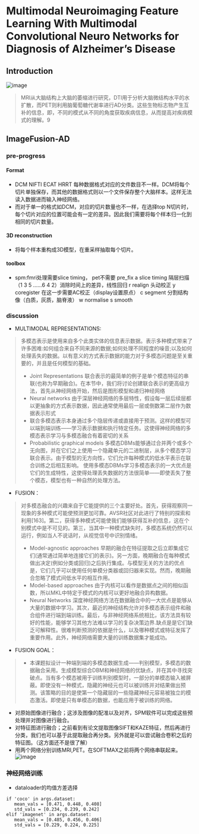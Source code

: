 # Multimodal Neuroimaging Feature Learning With Multimodal Convolutional Neuro Networks for Diagnosis of Alzheimer’s Disease
## Introduction
![image](https://timgsa.baidu.com/timg?image&quality=80&size=b9999_10000&sec=1567352132330&di=1c3b7381caa9eddedc5c11b83b56d652&imgtype=0&src=http%3A%2F%2F5b0988e595225.cdn.sohucs.com%2Fimages%2F20181218%2F2fa4a33cadea4fd58609f104b31bd788.jpeg)
> MRI从大脑结构上大脑的萎缩进行研究，DTI用于分析大脑微结构水平的水扩散，而PET则利用脑葡萄糖代谢率进行AD分类。这些生物标志物产生互补的信息，即，不同的模式从不同的角度获取疾病信息，从而提高对疾病模式的理解。9
## ImageFusion-AD

### pre-progress
#### Format
  - DCM NIFTI ECAT HRRT
  每种数据格式对应的文件数目不一样。DCM将每个切片单独保存，而其他的数据格式则以一个文件保存整个大脑样本。这样无法读入数据进而输入神经网络。
  - 而对于单一的格式如DCM，对应的切片数量也不一样，在选择top N切片时，每个切片对应的位置可能会有一定的差异。因此我们需要将每个样本归一化到相同的切片数量。
#### 3D reconstruction
  - 将每个样本重构成3D模型，在重采样抽取每个切片。
#### toolbox
- spm:fmri处理需要slice timing， pet不需要
  pre_fix a  slice timing 隔层扫描（1 3 5 ……6 4 2）消除时间上的差异，线性回归
          r  realign 头动校正
          y  coregister 在这一步需要AC校正（display设置原点）
          c  segment 分割结构像（白质，灰质，脑脊液）
          w  normalise
          s  smooth


### discussion
- MULTIMODAL REPRESENTATIONS:
> 多模态表示是使用来自多个此类实体的信息表示数据。表示多种模式带来了许多困难:如何组合来自不同来源的数据;如何处理不同程度的噪音;以及如何处理丢失的数据。以有意义的方式表示数据的能力对于多模态问题是至关重要的，并且是任何模型的基础。
>- Joint Representations
>联合表示的最简单的例子是单个模态特征的串联(也称为早期融合)。在本节中，我们将讨论创建联合表示的更高级方法，首先从神经网络开始，然后是图形模型和递归神经网络
>- Neural networks
>由于深层神经网络的多层特性，假设每一层后续层都以更抽象的方式表示数据，因此通常使用最后一层或倒数第二层作为数据表示形式
>- 联合多模态表示本身通过多个隐层传递或直接用于预测。这样的模型可以端到端训练——学习表示数据和执行特定任务。这使得神经网络的多模态表示学习与多模态融合有着密切的关系
>- Probabilistic graphical models
> 多模态DBMs能够通过合并两个或多个无向图，并在它们之上使用一个隐藏单元的二进制层，从多个模态学习联合表示。由于模型的无方向性，它们允许每种模式的低水平表示在联合训练之后相互影响。
> 使用多模态DBMs学习多模态表示的一大优点是它们的生成特性，这使得处理丢失数据的方法很简单——即使丢失了整个模态，模型也有一种自然的处理方法。


- FUSION：
>对多模态融合的兴趣来自于它能提供的三个主要好处。首先，获得观察同一现象的多种模式可能使预测更加可靠。AVSR社区对此进行了特别的探索和利用[163]。第二，获得多种模式可能使我们能够获得互补的信息，这在个别模式中是不可见的。第三，当其中一种模式缺失时，多模态系统仍然可以运行，例如当人不说话时，从视觉信号中识别情绪。
>- Model-agnostic approaches
>早期的融合在特征提取之后立即集成它们(通常通过简单地连接它们的表示)。另一方面，晚期融合在每种模式做出决定(例如分类或回归)之后执行集成。与模型无关的方法的优点是，它们几乎可以使用任何单模分类器或回归器来实现。然而，晚期融合忽略了模式间低水平的相互作用。
>- Model-based approaches
> 由于内核可以看作是数据点之间的相似函数，所以MKL中特定于模式的内核可以更好地融合异构数据。
>- Neural Networks
> 深度神经网络方法在数据融合中的一大优点是能够从大量的数据中学习。其次，最近的神经结构允许对多模态表示组件和融合组件进行端到端训练。最后，与非神经网络系统相比，该方法具有较好的性能，能够学习其他方法难以学习的复杂决策边界.缺点是是它们缺乏可解释性。很难判断预测的依据是什么，以及哪种模式或特征发挥了重要作用。此外，神经网络需要大量的训练数据集才能成功。

- FUSION GOAL：
>- 本课题拟设计一种端到端的多模态数据生成——判别模型，多模态的数据融合采用。生成模型综合DBM和神经网络的优缺点，并在其中寻找突破点。当有多个模态被用于训练判别模型时，一部分的单模态输入被屏蔽。即使没有一种模式，隐藏的神经元也可以被训练并对结果做出预测。该策略的目的是使第一个隐藏层的一些隐藏神经元容易被独立的模态激活。即使是只有单模态的数据，也能应用于被训练的网络。

- 对原始图像进行融合；这涉及图像的配准以及对齐，SPM软件可以完成这些预处理并对图像进行融合。
- 对特征图进行融合；之前看到有论文提取图像SIFT和KAZE特征，然后再进行分类，我们也可以基于此提取融合再分类。另外就是可以尝试融合卷积之后的特征图。（这方面还不是很了解）
- 用两个网络分别训练MRI,PET。在SOFTMAX之前将两个网络串联起来。
![image](https://i.loli.net/2018/12/18/5c18dc7cc6c10.png)

### 神经网络训练
- dataloader的均值方差选择

```
if 'coco' in args.dataset:
   mean_vals = [0.471, 0.448, 0.408]
   std_vals = [0.234, 0.239, 0.242]
elif 'imagenet' in args.dataset:
   mean_vals = [0.485, 0.456, 0.406]
   std_vals = [0.229, 0.224, 0.225]
```
